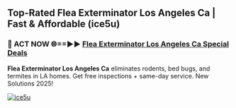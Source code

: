 ## Top-Rated Flea Exterminator Los Angeles Ca | Fast & Affordable (ice5u)

<h3>🐜 ACT NOW 🌐==►► <a href="https://tinyurl.com/2dysvsjj" rel="nofollow">Flea Exterminator Los Angeles Ca Special Deals</a></h3>

**Flea Exterminator Los Angeles Ca** eliminates rodents, bed bugs, and termites in LA homes. Get free inspections + same-day service. New Solutions 2025!

[![ice5u](https://i.imgur.com/JCYaghj.jpeg)](https://tinyurl.com/2dysvsjj)